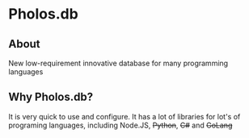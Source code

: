 # Pholos.db

## About
New low-requirement innovative database for many programming languages

## Why Pholos.db?
It is very quick to use and configure. It has a lot of libraries for lot's of programing languages, including Node.JS, ~~Python~~, ~~C#~~ and ~~GoLang~~
